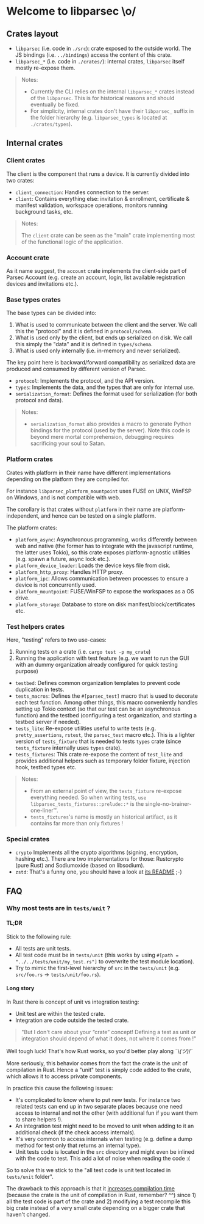 # Welcome to libparsec \o/

## Crates layout

- `libparsec` (i.e. code in `./src`): crate exposed to the outside world. The JS bindings (i.e. `../bindings`)
  access the content of this crate.
- `libparsec_*` (i.e. code in `./crates/`): internal crates, `libparsec` itself mostly
  re-expose them.

> Notes:
>
> - Currently the CLI relies on the internal `libparsec_*` crates instead of the
>   `libparsec`. This is for historical reasons and should eventually be fixed.
> - For simplicity, internal crates don't have their `libparsec_` suffix in the
>   folder hierarchy (e.g. `libparsec_types` is located at `./crates/types`).

## Internal crates

### Client crates

The client is the component that runs a device.
It is currently divided into two crates:

- `client_connection`: Handles connection to the server.
- `client`: Contains everything else: invitation & enrollment, certificate & manifest
  validation, workspace operations, monitors running background tasks, etc.

> Notes:
>
> The `client` crate can be seen as the "main" crate implementing most of the
> functional logic of the application.

### Account crate

As it name suggest, the `account` crate implements the client-side part of Parsec Account
(e.g. create an account, login, list available registration devices and invitations etc.).

### Base types crates

The base types can be divided into:

1. What is used to communicate between the client and the server.
   We call this the "protocol" and it is defined in `protocol/schema`.
2. What is used only by the client, but ends up serialized on disk.
   We call this simply the "data" and it is defined in `types/schema`.
3. What is used only internally (i.e. in-memory and never serialized).

The key point here is backward/forward compatibility as serialized data are
produced and consumed by different version of Parsec.

- `protocol`: Implements the protocol, and the API version.
- `types`: Implements the data, and the types that are only for internal use.
- `serialization_format`: Defines the format used for serialization (for both
  protocol and data).

> Notes:
>
> - `serialization_format` also provides a macro to generate Python bindings
>   for the protocol (used by the server). Note this code is beyond mere mortal
>   comprehension, debugging requires sacrificing your soul to Satan.

### Platform crates

Crates with platform in their name have different implementations depending on
the platform they are compiled for.

For instance `libparsec_platform_mountpoint` uses FUSE on UNIX, WinFSP on Windows,
and is not compatible with web.

The corollary is that crates without `platform` in their name are platform-independent,
and hence can be tested on a single platform.

The platform crates:

- `platform_async`: Asynchronous programming, works differently between web and native
  (the former has to integrate with the javascript runtime, the latter uses Tokio), so
  this crate exposes platform-agnostic utilities (e.g. spawn a future, async lock etc.).
- `platform_device_loader`: Loads the device keys file from disk.
- `platform_http_proxy`: Handles HTTP proxy.
- `platform_ipc`: Allows communication between processes to ensure a device is not
                  concurrently used.
- `platform_mountpoint`: FUSE/WinFSP to expose the workspaces as a OS drive.
- `platform_storage`: Database to store on disk manifest/block/certificates etc.

### Test helpers crates

Here, "testing" refers to two use-cases:

1. Running tests on a crate (i.e. `cargo test -p my_crate`)
2. Running the application with test feature (e.g. we want to run the GUI with an
   dummy organization already configured for quick testing purpose)

- `testbed`: Defines common organization templates to prevent code duplication in tests.
- `tests_macros`: Defines the `#[parsec_test]` macro that is used to decorate each
  test function. Among other things, this macro conveniently handles setting up
  Tokio context (so that our test can be an asynchronous function) and the testbed
  (configuring a test organization, and starting a testbed server if needed).
- `tests_lite`: Re-expose utilities useful to write tests (e.g. `pretty_assertions`,
  `rstest`, the `parsec_test` macro etc.). This is a lighter version of `tests_fixture`
  that is needed to tests `types` crate (since `tests_fixture` internally uses `types`
  crate).
- `tests_fixtures`: This crate re-expose the content of `test_lite` and provides additional
  helpers such as temporary folder fixture, injection hook, testbed types etc.

> Notes:
>
> - From an external point of view, the `tests_fixture` re-expose everything needed.
>   So when writing tests, `use libparsec_tests_fixtures::prelude::*` is the single-no-brainer-one-liner™.
> - `tests_fixtures`'s name is mostly an historical artifact, as it contains far
>   more than only fixtures !

### Special crates

- `crypto` Implements all the crypto algorithms (signing, encryption, hashing etc.). There
  are two implementations for those: Rustcrypto (pure Rust) and Sodiumoxide (based on libsodium).
- `zstd`: That's a funny one, you should have a look at [its README](./crates/zstd/README.md) ;-)

## FAQ

### Why most tests are in `tests/unit` ?

#### TL;DR

Stick to the following rule:

- All tests are unit tests.
- All test code must be in `tests/unit` (this works by using `#[path = "../../tests/unit/my_test.rs"]`
  to overwrite the test module location).
- Try to mimic the first-level hierarchy of `src` in the `tests/unit` (e.g. `src/foo.rs` -> `tests/unit/foo.rs`).

#### Long story

In Rust there is concept of unit vs integration testing:

- Unit test are within the tested crate.
- Integration are code outside the tested crate.

> "But I don't care about your “crate” concept! Defining a test as unit or integration
> should depend of what it does, not where it comes from !"

Well tough luck! That's how Rust works, so you'd better play along ¯\\_(ツ)_/¯

More seriously, this behavior comes from the fact the crate is the unit of compilation
in Rust. Hence a "unit" test is simply code added to the crate, which allows it to
access private components.

In practice this cause the following issues:

- It's complicated to know where to put new tests. For instance two related tests can
  end up in two separate places because one need access to internal and not the other
  (with additional fun if you want them to share helpers !).
- An integration test might need to be moved to unit when adding to it an additional
  check (if the check access internals).
- It's very common to access internals when testing (e.g. define a dump method for test
  only that returns an internal type).
- Unit tests code is located in the `src` directory and might even be inlined with
  the code to test. This add a lot of noise when reading the code :(

So to solve this we stick to the "all test code is unit test located in `tests/unit` folder".

The drawback to this approach is that it [increases compilation time](https://xkcd.com/303/)
(because the crate is the unit of compilation in Rust, remember? ^^) since 1) all
the test code is part of the crate and 2) modifying a test recompile this big crate
instead of a very small crate depending on a bigger crate that haven't changed.
